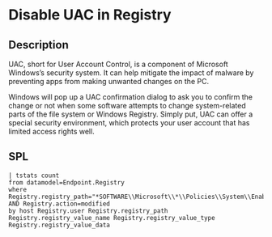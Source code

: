 # Disable UAC in Registry

## Description
UAC, short for User Account Control, is a component of Microsoft Windows’s security system. It can help mitigate the impact of malware by preventing apps from making unwanted changes on the PC.

Windows will pop up a UAC confirmation dialog to ask you to confirm the change or not when some software attempts to change system-related parts of the file system or Windows Registry. Simply put, UAC can offer a special security environment, which protects your user account that has limited access rights well.

## SPL
```spl
| tstats count 
from datamodel=Endpoint.Registry 
where Registry.registry_path="*SOFTWARE\\Microsoft\\*\\Policies\\System\\EnableLUA" AND Registry.action=modified 
by host Registry.user Registry.registry_path Registry.registry_value_name Registry.registry_value_type Registry.registry_value_data
```